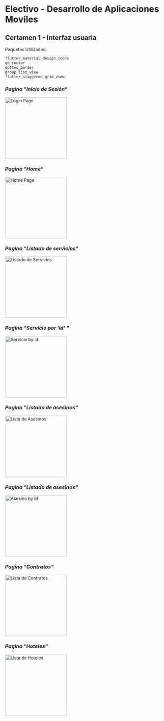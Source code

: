 # Electivo - Desarrollo de Aplicaciones Moviles

## Certamen 1 - Interfaz usuaria

Paquetes Utilizados:

```bash
flutter_material_design_icons
go_router
dotted_border
group_list_view
flutter_staggered_grid_view
```

### _Pagina "Inicio de Sesión"_

  <img src="https://raw.githubusercontent.com/H33Criss/aplicacion_movil_certamen_1/main/assets/pantallas/login.jpg" width="200" alt="Login Page" />

### _Pagina "Home"_

  <img src="https://raw.githubusercontent.com/H33Criss/aplicacion_movil_certamen_1/main/assets/pantallas/home.jpg" width="200" alt="Home Page" />

### _Pagina "Listado de servicios"_

  <img src="https://raw.githubusercontent.com/H33Criss/aplicacion_movil_certamen_1/main/assets/pantallas/servicios.jpg" width="200" alt="Listado de Servicios" />

### _Pagina "Servicio por 'id' "_

  <img src="https://raw.githubusercontent.com/H33Criss/aplicacion_movil_certamen_1/main/assets/pantallas/servicio_by_id.jpg" width="200" alt="Servicio by Id" />
  
### _Pagina "Listado de asesinos"_

  <img src="https://raw.githubusercontent.com/H33Criss/aplicacion_movil_certamen_1/main/assets/pantallas/lista_asesinos.jpg" width="200" alt="Lista de Asesinos" />

### _Pagina "Listado de asesinos"_

  <img src="https://raw.githubusercontent.com/H33Criss/aplicacion_movil_certamen_1/main/assets/pantallas/asesino_by_id.jpg" width="200" alt="Asesino by Id" />
  
### _Pagina "Contratos"_
  <img src="https://raw.githubusercontent.com/H33Criss/aplicacion_movil_certamen_1/main/assets/pantallas/contratos.jpg" width="200" alt="Lista de Contratos" />

### _Pagina "Hoteles"_

  <img src="https://raw.githubusercontent.com/H33Criss/aplicacion_movil_certamen_1/main/assets/pantallas/hoteles.jpg" width="200" alt="Lista de Hoteles" />
